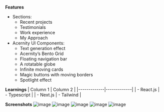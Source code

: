 **Features**
- Sections:
  - Recent projects
  - Testimonials
  - Work experience
  - My Approach
- Acernity UI Components:
  - Text generation effect
  - Acernity’s Bento Grid
  - Floating navigation bar
  - A rotatable globe
  - Infinite moving cards
  - Magic buttons with moving borders
  - Spotlight effect


**Learnings**
| Column 1    | Column 2    |
|-------------|-------------|
| - React.js  | - Typescript  |
| - Next.js  | - Tailwind  |

**Screenshots**
![image](https://github.com/Lagger-s-Lab/Lagger-s-Portfolio/assets/172105915/d799a9f8-503a-42f6-b901-b9fd3742f32b)
![image](https://github.com/Lagger-s-Lab/Lagger-s-Portfolio/assets/172105915/40d90277-fa41-4a0e-b5d7-623dc5b7e0c2)
![image](https://github.com/Lagger-s-Lab/Lagger-s-Portfolio/assets/172105915/683f7d2b-0c4a-4c1e-9c68-4789a55fd04c)
![image](https://github.com/Lagger-s-Lab/Lagger-s-Portfolio/assets/172105915/03c59e14-8941-4e09-820f-5bff25e8e0fa)
![image](https://github.com/Lagger-s-Lab/Lagger-s-Portfolio/assets/172105915/d6760774-15fc-44ec-9215-94e1b7af015c)




